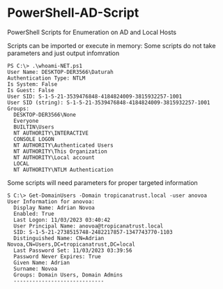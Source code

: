 # PowerShell-AD-Script
PowerShell Scripts for Enumeration on AD and Local Hosts

Scripts can be imported or execute in memory:
Some scripts do not take parameters and just output infomration

```
PS C:\> .\whoami-NET.ps1
User Name: DESKTOP-DER3566\Daturah
Authentication Type: NTLM
Is System: False
Is Guest: False
User SID: S-1-5-21-3539476848-4184824009-3815932257-1001
User SID (string): S-1-5-21-3539476848-4184824009-3815932257-1001
Groups:
  DESKTOP-DER3566\None
  Everyone
  BUILTIN\Users
  NT AUTHORITY\INTERACTIVE
  CONSOLE LOGON
  NT AUTHORITY\Authenticated Users
  NT AUTHORITY\This Organization
  NT AUTHORITY\Local account
  LOCAL
  NT AUTHORITY\NTLM Authentication
```
Some scripts will need parameters for proper targeted information

```
S C:\> Get-DomainUsers -Domain tropicanatrust.local -user anovoa
User Information for anovoa:
  Display Name: Adrian Novoa
  Enabled: True
  Last Logon: 11/03/2023 03:40:42
  User Principal Name: anovoa@tropicanatrust.local
  SID: S-1-5-21-2738515748-2482217857-1347743770-1103
  Distinguished Name: CN=Adrian Novoa,CN=Users,DC=tropicanatrust,DC=local
  Last Password Set: 11/03/2023 03:39:56
  Password Never Expires: True
  Given Name: Adrian
  Surname: Novoa
  Groups: Domain Users, Domain Admins
  -----------------------------
```
